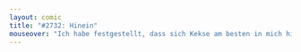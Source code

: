 ```yaml
---
layout: comic
title: "#2732: Hinein"
mouseover: "Ich habe festgestellt, dass sich Kekse am besten in mich hineinversetzen können."
---
```

